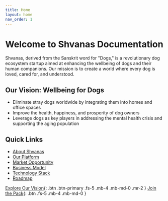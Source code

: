 ```yaml
---
title: Home
layout: home
nav_order: 1
---
```


# Welcome to Shvanas Documentation

Shvanas, derived from the Sanskrit word for "Dogs," is a revolutionary dog ecosystem startup aimed at enhancing the wellbeing of dogs and their human companions. Our mission is to create a world where every dog is loved, cared for, and understood.

## Our Vision: Wellbeing for Dogs

- Eliminate stray dogs worldwide by integrating them into homes and office spaces
- Improve the health, happiness, and prosperity of dog owners
- Leverage dogs as key players in addressing the mental health crisis and supporting the aging population

## Quick Links

- [About Shvanas](about.html)
- [Our Platform](platform/index.html)
- [Market Opportunity](market-opportunity.html)
- [Business Model](business-model.html)
- [Technology Stack](technology-stack.html)
- [Roadmap](roadmap.html)

[Explore Our Vision](about.html){: .btn .btn-primary .fs-5 .mb-4 .mb-md-0 .mr-2 }
[Join the Pack](https://shvanas.com/join){: .btn .fs-5 .mb-4 .mb-md-0 }
